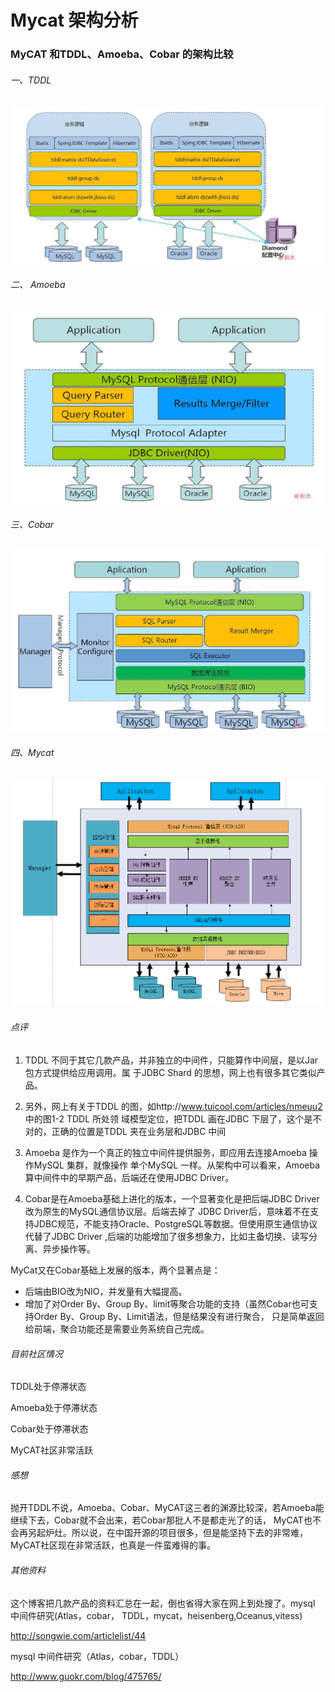 # Mycat 架构分析
### MyCAT 和TDDL、Amoeba、Cobar 的架构比较
###### 一、TDDL
![image](https://github.com/bertcodes/ability/blob/master/mycat/image/mycat-architecture-1th.png)
###### 二、 Amoeba
![image](https://github.com/bertcodes/ability/blob/master/mycat/image/mycat-architecture-2th.png)
###### 三、Cobar
![image](https://github.com/bertcodes/ability/blob/master/mycat/image/mycat-architecture-3th.png)
###### 四、Mycat
![image](https://github.com/bertcodes/ability/blob/master/mycat/image/mycat-architecture-4th.png)
###### 点评
1. TDDL 不同于其它几款产品，并非独立的中间件，只能算作中间层，是以Jar 包方式提供给应用调用。属
于JDBC Shard 的思想，网上也有很多其它类似产品。

2. 另外，网上有关于TDDL 的图，如http://www.tuicool.com/articles/nmeuu2 中的图1-2 TDDL 所处领
域模型定位，把TDDL 画在JDBC 下层了，这个是不对的，正确的位置是TDDL 夹在业务层和JDBC 中间

3. Amoeba 是作为一个真正的独立中间件提供服务，即应用去连接Amoeba 操作MySQL 集群，就像操作
单个MySQL 一样。从架构中可以看来，Amoeba 算中间件中的早期产品，后端还在使用JDBC Driver。

4. Cobar是在Amoeba基础上进化的版本，一个显著变化是把后端JDBC Driver改为原生的MySQL通信协议层。后端去掉了
JDBC Driver后，意味着不在支持JDBC规范，不能支持Oracle、PostgreSQL等数据。但使用原生通信协议代替了JDBC Driver
,后端的功能增加了很多想象力，比如主备切换、读写分离、异步操作等。

  MyCat又在Cobar基础上发展的版本，两个显著点是：
  
  * 后端由BIO改为NIO，并发量有大幅提高。
  * 增加了对Order By、Group By、limit等聚合功能的支持（虽然Cobar也可支持Order By、Group By、Limit语法，但是结果没有进行聚合，
  只是简单返回给前端，聚合功能还是需要业务系统自己完成。
  ###### 目前社区情况
  TDDL处于停滞状态
  
  Amoeba处于停滞状态
  
  Cobar处于停滞状态
  
  MyCAT社区非常活跃
  
  ###### 感想
  抛开TDDL不说，Amoeba、Cobar、MyCAT这三者的渊源比较深，若Amoeba能继续下去，Cobar就不会出来，若Cobar那批人不是都走光了的话，
  MyCAT也不会再另起炉灶。所以说，在中国开源的项目很多，但是能坚持下去的非常难，MyCAT社区现在非常活跃，也真是一件蛮难得的事。
  ###### 其他资料
  这个博客把几款产品的资料汇总在一起，倒也省得大家在网上到处搜了。mysql 中间件研究(Atlas，cobar，
TDDL，mycat，heisenberg,Oceanus,vitess)

http://songwie.com/articlelist/44

mysql 中间件研究（Atlas，cobar，TDDL）

http://www.guokr.com/blog/475765/




